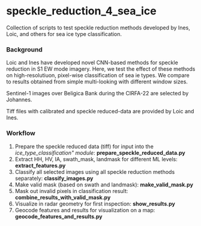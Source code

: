 # speckle_reduction_4_sea_ice

Collection of scripts to test speckle reduction methods developed by Ines, Loic, and others for sea ice type classification.


### Background
Loic and Ines have developed novel CNN-based methods for speckle reduction in S1 EW mode imagery. Here, we test the effect of these methods on high-resolutiuon, pixel-wise classification of sea ie types. We compare to results obtained from simple multi-looking with different window sizes.

Sentinel-1 images over Beligica Bank during the CIRFA-22 are selected by Johannes.

Tiff files with calibrated and speckle reduced-data are provided by Loic and Ines.


### Workflow
1) Prepare the speckle reduced data (tiff) for input into the *ice_type_classification" module*: **prepare_speckle_reduced_data.py**
2) Extract HH, HV, IA, swath_mask, landmask for different ML levels: **extract_features.py**
3) Classify all selected images using all speckle reduction methods separately: **classify_images.py**
4) Make valid mask (based on swath and landmask): **make_valid_mask.py**
5) Mask out invalid pixels in classification result: **combine_results_with_valid_mask.py**
6) Visualize in radar geometry for first inspection: **show_results.py**
7) Geocode features and results for visualization on a map: **geocode_features_and_results.py**

